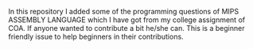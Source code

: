 In this repository I added some of the programming questions of MIPS ASSEMBLY LANGUAGE which I have got from my college assignment of COA.
If anyone wanted to contribute a bit he/she can. This is a beginner friendly issue to help beginners in their contributions.